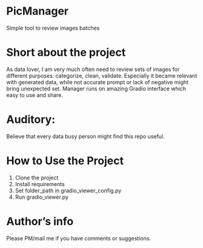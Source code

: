 # PicManager
Simple tool to review images batches 

# Short about the project
As data lover, I am very much often need to review sets of images for different purposes: categorize, clean, validate. 
Especially it became relevant with generated data, while not accurate prompt or lack of negative might bring 
unexpected set. Manager runs on amazing Gradio interface which easy to use and share. 

# Auditory: 
Believe that every data busy person might find this repo useful.

# How to Use the Project
1. Clone the project
2. Install requirements
3. Set folder_path in gradio_viewer_config.py
4. Run gradio_viewer.py

# Author’s info
Please PM/mail me if you have comments or suggestions.
